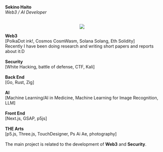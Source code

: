**Sekino Haito**<br />
_Web3 / AI Developer_<br />
<br />
<p align=center>
  <a href="https://skillicons.dev">
    <img src="https://skillicons.dev/icons?i=go,rust,zig,solidity,apple,htmx,p5js,threejs,nextjs,kali,arduino,ps,ai,ae,pr,figma,blender,swift,flutter,html,css,js,react,vite,tailwind,bootstrap,ts,bun,docker,cpp,py,opencv,neovim,&theme=light&perline=10" />
  </a>
</p>

**Web3** <br />
[PolkaDot ink!, Cosmos CosmWasm, Solana Solang, Eth Solidity]<br />
Recently I have been doing research and writing short papers and reports about it:D<br />
<br />
**Security**<br />
[White Hacking, battle of defense, CTF, Kali]<br />
<br />
**Back End** <br />
[Go, Rust, Zig]<br />
<br />
**AI**<br />
[Machine Learning/AI in Medicine, Machine Learning for Image Recognition, LLM]<br />
<br />
**Front End**<br />
[Next.js, GSAP, p5js]<br />
<br />
**THE Arts**<br />
[p5.js, Three.js, TouchDesigner, Ps Ai Ae, photography]<br />
<br />
The main project is related to the development of **Web3** and **Security**.



